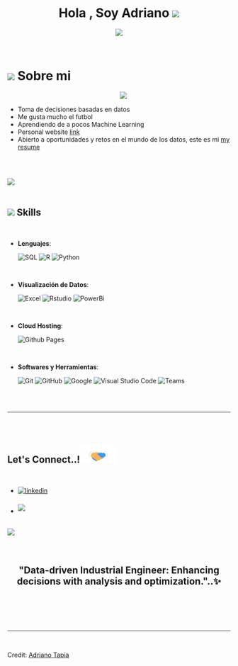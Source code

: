 <h1 align="center"><b>Hola , Soy Adriano </b><img src="https://media.giphy.com/media/hvRJCLFzcasrR4ia7z/giphy.gif" width="35"></h1>
<!--  -->
<p align="center">
  <a href="https://github.com/DenverCoder1/readme-typing-svg"><img src="https://readme-typing-svg.herokuapp.com?font=Time+New+Roman&color=cyan&size=25&center=true&vCenter=true&width=600&height=100&lines=Adriano+Coding+With+Love..&hearts;++;Data-Driven+Industrial-Engineer,;Computer+Science+Student,;Data+Analytics,;Active+Learner/Researcher,;Love+to+learn+new+stuffs..<3"></a>
</p>



<br>

	
# <picture><img src = "https://github.com/Tapiita0401/raw/main/assets/mdImages/about_me.gif" width = 50px></picture> **Sobre mi**

<picture> <img align="right" src="https://github.com/Tapiita0401/raw/main/assets/mdImages/Right_Side.gif" width = 250px></picture>

<br>

- Toma de decisiones basadas en datos
- Me gusta mucho el futbol
- Aprendiendo de a pocos Machine Learning
- Personal website [link](https://linkedin.com/in/adrianotapia/)
- Abierto a oportunidades y retos en el mundo de los datos, este es mi [my resume](https://read.cv/0xabdulkhalid)

<br><br>

<img src="https://user-images.githubusercontent.com/73097560/115834477-dbab4500-a447-11eb-908a-139a6edaec5c.gif"><br><br>

## <img src="https://media2.giphy.com/media/QssGEmpkyEOhBCb7e1/giphy.gif?cid=ecf05e47a0n3gi1bfqntqmob8g9aid1oyj2wr3ds3mg700bl&rid=giphy.gif" width ="25"><b> Skills</b>
<br>

<p align="center">

- **Lenguajes**:
    
    ![SQL](https://img.shields.io/badge/SQL%20-%232370ED.svg?style=for-the-badge&logo=sql&logoColor=white)
    ![R](https://img.shields.io/badge/R%20-%2300599C.svg?style=for-the-badge&logo=r%2B%2B&logoColor=white)
    ![Python](https://img.shields.io/badge/Python%20-%2314354C.svg?style=for-the-badge&logo=python&logoColor=white)

<br>   
    
- **Visualización de Datos**:

   ![Excel](https://img.shields.io/badge/Excel-%23054020?style=for-the-badge&logo=gnu-bash&logoColor=white)
   ![Rstudio](https://img.shields.io/badge/rstudio%20-%231572B6.svg?style=for-the-badge&logo=rstudio&logoColor=gold)
   ![PowerBi](https://img.shields.io/badge/PowerBi%20-%23F7DF1E.svg?style=for-the-badge&logo=powerbi&logoColor=blue)

<br>

- **Cloud Hosting**:

    ![Github Pages](https://img.shields.io/badge/GitHub%20Pages-%23327FC7.svg?style=for-the-badge&logo=github&logoColor=white)
    
<br>

- **Softwares y Herramientas**:

    ![Git](https://img.shields.io/badge/git-%23F05033.svg?style=for-the-badge&logo=git&logoColor=white)
    ![GitHub](https://img.shields.io/badge/github-%23121011.svg?style=for-the-badge&logo=github&logoColor=white)
    ![Google](https://img.shields.io/badge/google-%234285F4.svg?style=for-the-badge&logo=google&logoColor=white)
    ![Visual Studio Code](https://img.shields.io/badge/Visual%20Studio%20Code-0078d7.svg?style=for-the-badge&logo=visual-studio-code&logoColor=white)
    ![Teams](https://img.shields.io/badge/Teams-FCC624?style=for-the-badge&logo=Teams&logoColor=black) 

<br>
<br>

-----

<br>
<br>

## <b> Let's Connect..!</b><img src="https://github.com/0xAbdulKhalid/0xAbdulKhalid/raw/main/assets/mdImages/handshake.gif" width ="80">
<br>
<div align='left'>

<ul>

<li>
<a href="https://linkedin.com/in/adrianotapia/" target="_blank">
<img src="https://img.shields.io/badge/linkedin:  AdrianoTapia-%2300acee.svg?color=405DE6&style=for-the-badge&logo=linkedin&logoColor=white" alt=linkedin style="margin-bottom: 5px;"/>
</a>
</li>

<br>

<li>
<a href="mailto:adrianotapiaalarcon0401@gmail.com" target="_blank">
<img src="https://img.shields.io/badge/gmail:  AdrianoTapia-%23EA4335.svg?style=for-the-badge&logo=gmail&logoColor=white" t=mail style="margin-bottom: 5px;" />
</a>
</li>
	
</ul>
</div>

<br>
<img src="https://user-images.githubusercontent.com/73097560/115834477-dbab4500-a447-11eb-908a-139a6edaec5c.gif">
<br>
<br>
<br>

<div align='center'>

## <b>"Data-driven Industrial Engineer: Enhancing decisions with analysis and optimization."..✨</b>

</div>
<br>
<br>
<br>
<br>

---

<br>

Credit: [Adriano Tapia](https://github.com/Tapiita0401)
